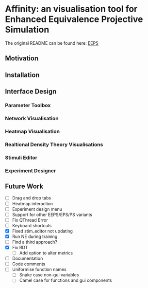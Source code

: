 # Affinity: an visualisation tool for Enhanced Equivalence Projective Simulation

The original README can be found here: [EEPS](https://github.com/Asieh-A-Mofrad/Enhanced-Equivalence-Projective-Simulation)

## Motivation

## Installation

## Interface Design

### Parameter Toolbox

### Network Visualisation

### Heatmap Visualisation

### Realtional Density Theory Visualisations

### Stimuli Editor

### Experiment Designer

## Future Work

- [ ] Drag and drop tabs
- [ ] Heatmap interaction
- [ ] Experiment design menu
- [ ] Support for other EEPS/EPS/PS variants
- [ ] Fix QThread Error
- [ ] Keyboard shortcuts
- [x] Fixed stim_editor not updating
- [x] Run NE during training
- [ ] Find a third approach?
- [x] Fix RDT
  - [ ] Add option to alter metrics
- [ ] Documentation
- [ ] Code comments
- [ ] Uniformise function names
  - [ ] Snake case non-gui variables
  - [ ] Camel case for functions and gui components
